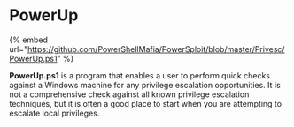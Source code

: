 # PowerUp

{% embed url="https://github.com/PowerShellMafia/PowerSploit/blob/master/Privesc/PowerUp.ps1" %}

**PowerUp.ps1** is a program that enables a user to perform quick checks against a Windows machine for any privilege escalation opportunities. It is not a comprehensive check against all known privilege escalation techniques, but it is often a good place to start when you are attempting to escalate local privileges.
